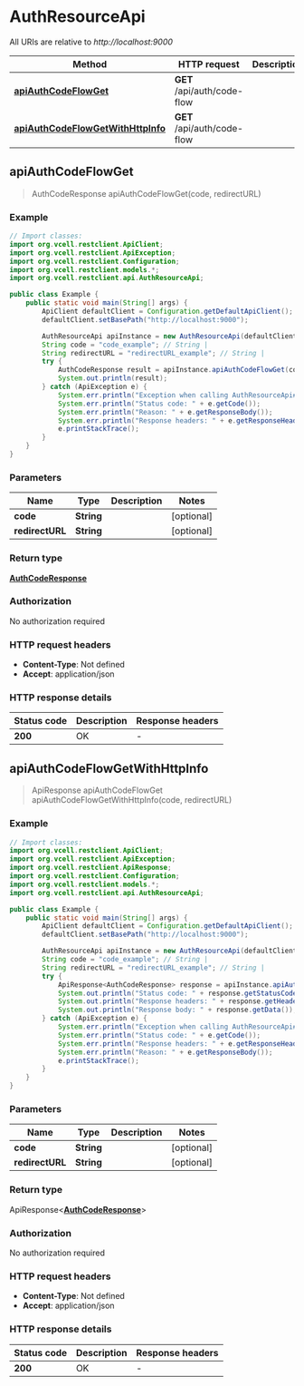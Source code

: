 # AuthResourceApi

All URIs are relative to *http://localhost:9000*

| Method | HTTP request | Description |
|------------- | ------------- | -------------|
| [**apiAuthCodeFlowGet**](AuthResourceApi.md#apiAuthCodeFlowGet) | **GET** /api/auth/code-flow |  |
| [**apiAuthCodeFlowGetWithHttpInfo**](AuthResourceApi.md#apiAuthCodeFlowGetWithHttpInfo) | **GET** /api/auth/code-flow |  |



## apiAuthCodeFlowGet

> AuthCodeResponse apiAuthCodeFlowGet(code, redirectURL)



### Example

```java
// Import classes:
import org.vcell.restclient.ApiClient;
import org.vcell.restclient.ApiException;
import org.vcell.restclient.Configuration;
import org.vcell.restclient.models.*;
import org.vcell.restclient.api.AuthResourceApi;

public class Example {
    public static void main(String[] args) {
        ApiClient defaultClient = Configuration.getDefaultApiClient();
        defaultClient.setBasePath("http://localhost:9000");

        AuthResourceApi apiInstance = new AuthResourceApi(defaultClient);
        String code = "code_example"; // String | 
        String redirectURL = "redirectURL_example"; // String | 
        try {
            AuthCodeResponse result = apiInstance.apiAuthCodeFlowGet(code, redirectURL);
            System.out.println(result);
        } catch (ApiException e) {
            System.err.println("Exception when calling AuthResourceApi#apiAuthCodeFlowGet");
            System.err.println("Status code: " + e.getCode());
            System.err.println("Reason: " + e.getResponseBody());
            System.err.println("Response headers: " + e.getResponseHeaders());
            e.printStackTrace();
        }
    }
}
```

### Parameters


| Name | Type | Description  | Notes |
|------------- | ------------- | ------------- | -------------|
| **code** | **String**|  | [optional] |
| **redirectURL** | **String**|  | [optional] |

### Return type

[**AuthCodeResponse**](AuthCodeResponse.md)


### Authorization

No authorization required

### HTTP request headers

- **Content-Type**: Not defined
- **Accept**: application/json

### HTTP response details
| Status code | Description | Response headers |
|-------------|-------------|------------------|
| **200** | OK |  -  |

## apiAuthCodeFlowGetWithHttpInfo

> ApiResponse<AuthCodeResponse> apiAuthCodeFlowGet apiAuthCodeFlowGetWithHttpInfo(code, redirectURL)



### Example

```java
// Import classes:
import org.vcell.restclient.ApiClient;
import org.vcell.restclient.ApiException;
import org.vcell.restclient.ApiResponse;
import org.vcell.restclient.Configuration;
import org.vcell.restclient.models.*;
import org.vcell.restclient.api.AuthResourceApi;

public class Example {
    public static void main(String[] args) {
        ApiClient defaultClient = Configuration.getDefaultApiClient();
        defaultClient.setBasePath("http://localhost:9000");

        AuthResourceApi apiInstance = new AuthResourceApi(defaultClient);
        String code = "code_example"; // String | 
        String redirectURL = "redirectURL_example"; // String | 
        try {
            ApiResponse<AuthCodeResponse> response = apiInstance.apiAuthCodeFlowGetWithHttpInfo(code, redirectURL);
            System.out.println("Status code: " + response.getStatusCode());
            System.out.println("Response headers: " + response.getHeaders());
            System.out.println("Response body: " + response.getData());
        } catch (ApiException e) {
            System.err.println("Exception when calling AuthResourceApi#apiAuthCodeFlowGet");
            System.err.println("Status code: " + e.getCode());
            System.err.println("Response headers: " + e.getResponseHeaders());
            System.err.println("Reason: " + e.getResponseBody());
            e.printStackTrace();
        }
    }
}
```

### Parameters


| Name | Type | Description  | Notes |
|------------- | ------------- | ------------- | -------------|
| **code** | **String**|  | [optional] |
| **redirectURL** | **String**|  | [optional] |

### Return type

ApiResponse<[**AuthCodeResponse**](AuthCodeResponse.md)>


### Authorization

No authorization required

### HTTP request headers

- **Content-Type**: Not defined
- **Accept**: application/json

### HTTP response details
| Status code | Description | Response headers |
|-------------|-------------|------------------|
| **200** | OK |  -  |

